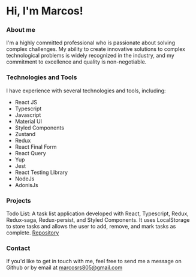 
# Hi, I'm Marcos!


### About me


I'm a highly committed professional who is passionate about solving complex challenges. My ability to create innovative solutions to complex technological problems is widely recognized in the industry, and my commitment to excellence and quality is non-negotiable.



### Technologies and Tools


I have experience with several technologies and tools, including:

- React JS
- Typescript
- Javascript
- Material UI
- Styled Components
- Zustand
- Redux
- React Final Form
- React Query
- Yup
- Jest
- React Testing Library
- NodeJs
- AdonisJs

### Projects

Todo List: A task list application developed with React, Typescript, Redux, Redux-saga, Redux-persist, and Styled Components. It uses LocalStorage to store tasks and allows the user to add, remove, and mark tasks as complete. 
[Repository](https://github.com/marcosrsalles/todo-list-redux)


### Contact

If you'd like to get in touch with me, feel free to send me a message on Github or by email at marcosrs805@gmail.com
